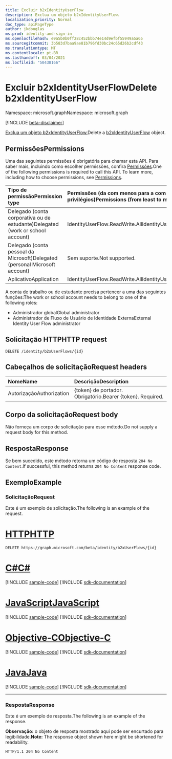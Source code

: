 ```yaml
---
title: Excluir b2xIdentityUserFlow
description: Exclua um objeto b2xIdentityUserFlow.
localization_priority: Normal
doc_type: apiPageType
author: jkdouglas
ms.prod: identity-and-sign-in
ms.openlocfilehash: e9a5b0b0ff28c452bbb74e14d9efbf55949a5a65
ms.sourcegitcommit: 3b583d7baa9ae81b796fd30bc24c65d26b2cdf43
ms.translationtype: MT
ms.contentlocale: pt-BR
ms.lasthandoff: 03/04/2021
ms.locfileid: "50438166"
---
```

# <a name="delete-b2xidentityuserflow"></a><span data-ttu-id="41772-103">Excluir b2xIdentityUserFlow</span><span class="sxs-lookup"><span data-stu-id="41772-103">Delete b2xIdentityUserFlow</span></span>

<span data-ttu-id="41772-104">Namespace: microsoft.graph</span><span class="sxs-lookup"><span data-stu-id="41772-104">Namespace: microsoft.graph</span></span>

[!INCLUDE [beta-disclaimer](../../includes/beta-disclaimer.md)]

<span data-ttu-id="41772-105">[Exclua um objeto b2xIdentityUserFlow.](../resources/b2xidentityuserflow.md)</span><span class="sxs-lookup"><span data-stu-id="41772-105">Delete a [b2xIdentityUserFlow](../resources/b2xidentityuserflow.md) object.</span></span>

## <a name="permissions"></a><span data-ttu-id="41772-106">Permissões</span><span class="sxs-lookup"><span data-stu-id="41772-106">Permissions</span></span>

<span data-ttu-id="41772-p101">Uma das seguintes permissões é obrigatória para chamar esta API. Para saber mais, incluindo como escolher permissões, confira [Permissões](/graph/permissions-reference).</span><span class="sxs-lookup"><span data-stu-id="41772-p101">One of the following permissions is required to call this API. To learn more, including how to choose permissions, see [Permissions](/graph/permissions-reference).</span></span>

|<span data-ttu-id="41772-109">Tipo de permissão</span><span class="sxs-lookup"><span data-stu-id="41772-109">Permission type</span></span>      | <span data-ttu-id="41772-110">Permissões (da com menos para a com mais privilégios)</span><span class="sxs-lookup"><span data-stu-id="41772-110">Permissions (from least to most privileged)</span></span>              |
|:--------------------|:---------------------------------------------------------|
|<span data-ttu-id="41772-111">Delegado (conta corporativa ou de estudante)</span><span class="sxs-lookup"><span data-stu-id="41772-111">Delegated (work or school account)</span></span>|<span data-ttu-id="41772-112">IdentityUserFlow.ReadWrite.All</span><span class="sxs-lookup"><span data-stu-id="41772-112">IdentityUserFlow.ReadWrite.All</span></span>|
|<span data-ttu-id="41772-113">Delegado (conta pessoal da Microsoft)</span><span class="sxs-lookup"><span data-stu-id="41772-113">Delegated (personal Microsoft account)</span></span>| <span data-ttu-id="41772-114">Sem suporte.</span><span class="sxs-lookup"><span data-stu-id="41772-114">Not supported.</span></span>|
|<span data-ttu-id="41772-115">Aplicativo</span><span class="sxs-lookup"><span data-stu-id="41772-115">Application</span></span>|<span data-ttu-id="41772-116">IdentityUserFlow.ReadWrite.All</span><span class="sxs-lookup"><span data-stu-id="41772-116">IdentityUserFlow.ReadWrite.All</span></span>|

<span data-ttu-id="41772-117">A conta de trabalho ou de estudante precisa pertencer a uma das seguintes funções:</span><span class="sxs-lookup"><span data-stu-id="41772-117">The work or school account needs to belong to one of the following roles:</span></span>

* <span data-ttu-id="41772-118">Administrador global</span><span class="sxs-lookup"><span data-stu-id="41772-118">Global administrator</span></span>
* <span data-ttu-id="41772-119">Administrador de Fluxo de Usuário de Identidade Externa</span><span class="sxs-lookup"><span data-stu-id="41772-119">External Identity User Flow administrator</span></span>

## <a name="http-request"></a><span data-ttu-id="41772-120">Solicitação HTTP</span><span class="sxs-lookup"><span data-stu-id="41772-120">HTTP request</span></span>

<!-- { "blockType": "ignored" } -->
```http
DELETE /identity/b2xUserFlows/{id}
```

## <a name="request-headers"></a><span data-ttu-id="41772-121">Cabeçalhos de solicitação</span><span class="sxs-lookup"><span data-stu-id="41772-121">Request headers</span></span>

|<span data-ttu-id="41772-122">Nome</span><span class="sxs-lookup"><span data-stu-id="41772-122">Name</span></span>|<span data-ttu-id="41772-123">Descrição</span><span class="sxs-lookup"><span data-stu-id="41772-123">Description</span></span>|
|:---------------|:----------|
|<span data-ttu-id="41772-124">Autorização</span><span class="sxs-lookup"><span data-stu-id="41772-124">Authorization</span></span>|<span data-ttu-id="41772-p102">{token} de portador. Obrigatório.</span><span class="sxs-lookup"><span data-stu-id="41772-p102">Bearer {token}. Required.</span></span>|

## <a name="request-body"></a><span data-ttu-id="41772-127">Corpo da solicitação</span><span class="sxs-lookup"><span data-stu-id="41772-127">Request body</span></span>

<span data-ttu-id="41772-128">Não forneça um corpo de solicitação para esse método.</span><span class="sxs-lookup"><span data-stu-id="41772-128">Do not supply a request body for this method.</span></span>

## <a name="response"></a><span data-ttu-id="41772-129">Resposta</span><span class="sxs-lookup"><span data-stu-id="41772-129">Response</span></span>

<span data-ttu-id="41772-130">Se bem sucedido, este método retorna um código de resposta `204 No Content`.</span><span class="sxs-lookup"><span data-stu-id="41772-130">If successful, this method returns `204 No Content` response code.</span></span>

## <a name="example"></a><span data-ttu-id="41772-131">Exemplo</span><span class="sxs-lookup"><span data-stu-id="41772-131">Example</span></span>

### <a name="request"></a><span data-ttu-id="41772-132">Solicitação</span><span class="sxs-lookup"><span data-stu-id="41772-132">Request</span></span>

<span data-ttu-id="41772-133">Este é um exemplo de solicitação.</span><span class="sxs-lookup"><span data-stu-id="41772-133">The following is an example of the request.</span></span>


# <a name="http"></a>[<span data-ttu-id="41772-134">HTTP</span><span class="sxs-lookup"><span data-stu-id="41772-134">HTTP</span></span>](#tab/http)
<!-- {
  "blockType": "request",
  "name": "delete_b2xUserFlows"
}
-->

``` http
DELETE https://graph.microsoft.com/beta/identity/b2xUserFlows/{id}
```
# <a name="c"></a>[<span data-ttu-id="41772-135">C#</span><span class="sxs-lookup"><span data-stu-id="41772-135">C#</span></span>](#tab/csharp)
[!INCLUDE [sample-code](../includes/snippets/csharp/delete-b2xuserflows-csharp-snippets.md)]
[!INCLUDE [sdk-documentation](../includes/snippets/snippets-sdk-documentation-link.md)]

# <a name="javascript"></a>[<span data-ttu-id="41772-136">JavaScript</span><span class="sxs-lookup"><span data-stu-id="41772-136">JavaScript</span></span>](#tab/javascript)
[!INCLUDE [sample-code](../includes/snippets/javascript/delete-b2xuserflows-javascript-snippets.md)]
[!INCLUDE [sdk-documentation](../includes/snippets/snippets-sdk-documentation-link.md)]

# <a name="objective-c"></a>[<span data-ttu-id="41772-137">Objective-C</span><span class="sxs-lookup"><span data-stu-id="41772-137">Objective-C</span></span>](#tab/objc)
[!INCLUDE [sample-code](../includes/snippets/objc/delete-b2xuserflows-objc-snippets.md)]
[!INCLUDE [sdk-documentation](../includes/snippets/snippets-sdk-documentation-link.md)]

# <a name="java"></a>[<span data-ttu-id="41772-138">Java</span><span class="sxs-lookup"><span data-stu-id="41772-138">Java</span></span>](#tab/java)
[!INCLUDE [sample-code](../includes/snippets/java/delete-b2xuserflows-java-snippets.md)]
[!INCLUDE [sdk-documentation](../includes/snippets/snippets-sdk-documentation-link.md)]

---


### <a name="response"></a><span data-ttu-id="41772-139">Resposta</span><span class="sxs-lookup"><span data-stu-id="41772-139">Response</span></span>

<span data-ttu-id="41772-140">Este é um exemplo de resposta.</span><span class="sxs-lookup"><span data-stu-id="41772-140">The following is an example of the response.</span></span>

<span data-ttu-id="41772-141">**Observação:** o objeto de resposta mostrado aqui pode ser encurtado para legibilidade.</span><span class="sxs-lookup"><span data-stu-id="41772-141">**Note:** The response object shown here might be shortened for readability.</span></span>

<!-- {
  "blockType": "response",
  "truncated": true
}
-->

``` http
HTTP/1.1 204 No Content
```


